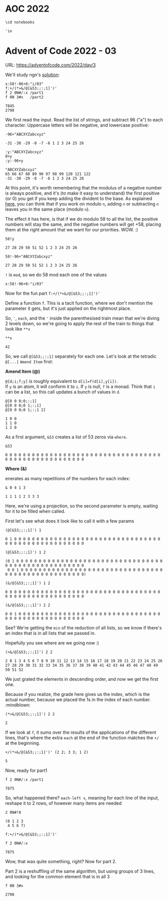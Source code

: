 # AOC 2022


```ngnk
\cd notebooks
```

    'io
    


# Advent of Code 2022 - 03

URL: https://adventofcode.com/2022/day/3

We'll study ngn's [solution](https://codeberg.org/ngn/k/src/branch/master/aoc/22/03.k):


```ngnk
x:58!-96+0:"i/03"
f:+/(*>&/@[&53;;:;1]')'
f 2 0N#/:x /part1
f 0N 3#x   /part2
```

    7845
    2790


We first read the input. Read the list of strings, and subtract 96 ("a") to each character. Uppercase letters will be negative, and lowercase positive:


```ngnk
-96+"ABCXYZabcxyz"
```

    -31 -30 -29 -8 -7 -6 1 2 3 24 25 26



```ngnk
:y:"ABCXYZabcxyz"
0+y
:y:-96+y
```

    "ABCXYZabcxyz"
    65 66 67 88 89 90 97 98 99 120 121 122
    -31 -30 -29 -8 -7 -6 1 2 3 24 25 26


At this point, it's worth remembering that the modulus of a negative number is always positive, and it's (to make it easy to understand) the first positive (or 0) you get if you keep adding the divident to the base. As explained [here](https://math.stackexchange.com/questions/2179579/how-can-i-find-a-mod-with-negative-number), you can think that if you work on modulo `n`, adding `n` or subtracting `n` leaves you in the same place (modulo `n`).

The effect it has here, is that if we do modulo 58 to all the list, the positive numbers will stay the same, and the negative numbers will get +58, placing them at the right amount that we want for our priorities. WOW. :)


```ngnk
58!y
```

    27 28 29 50 51 52 1 2 3 24 25 26



```ngnk
58!-96+"ABCXYZabcxyz"
```

    27 28 29 50 51 52 1 2 3 24 25 26


`!` is `mod`, so we do 58 mod each one of the values


```ngnk
x:58!-96+0:"i/03"
```

Now for the fun part `f:+/(*>&/@[&53;;:;1]')'`

Define a function `f`. This is a tacit function, where we don't mention the parameter it gets, but it's just applied on the rightmost place.

So, `'`, `each`, and the `'` inside the parenthesised train mean that we're diving 2 levels down, so we're going to apply the rest of the train to things that look like  `**x`


```ngnk
**x
```

    42


So, we call `@[&53;;:;1]` separately for each one.  Let's look at the tetradic `@[...]` `Amend Item` first:

**Amend Item (@)**

`@[d;i;f;y]` is roughly equivalent to `d[i]=f(d[i],y[i])`.  
If `y` is an atom, it will conform it to `i`. 
If `y` is null, `f` is a monad.
Think that `i` can be a list, so this call updates a bunch of values in `d`.


```ngnk
@[0 0 0;0;:;1]
@[0 0 0;0 1;:;1]
@[0 0 0;0 1;:;1 2]
```

    1 0 0
    1 1 0
    1 2 0


As a first argument, `&53` creates a list of 53 zeros via `where`.


```ngnk
&53
```

    0 0 0 0 0 0 0 0 0 0 0 0 0 0 0 0 0 0 0 0 0 0 0 0 0 0 0 0 0 0 0 0 0 0 0 0 0 0 0 0 0 0 0 0 0 0 0 0 0 0 0 0 0


**Where (&)**

enerates as many repetitions of the numbers for each index:



```ngnk
& 0 4 1 3
```

    1 1 1 1 2 3 3 3


Here, we're using a projection, so the second parameter is empty, waiting for it to be filled when called.

First let's see what does it look like to call it with a few params


```ngnk
(@[&53;;:;1]') 1 
```

    0 1 0 0 0 0 0 0 0 0 0 0 0 0 0 0 0 0 0 0 0 0 0 0 0 0 0 0 0 0 0 0 0 0 0 0 0 0 0 0 0 0 0 0 0 0 0 0 0 0 0 0 0



```ngnk
(@[&53;;:;1]') 1 2
```

    (0 1 0 0 0 0 0 0 0 0 0 0 0 0 0 0 0 0 0 0 0 0 0 0 0 0 0 0 0 0 0 0 0 0 0 0 0 0 0 0 0 0 0 0 0 0 0 0 0 0 0 0 0
     0 0 1 0 0 0 0 0 0 0 0 0 0 0 0 0 0 0 0 0 0 0 0 0 0 0 0 0 0 0 0 0 0 0 0 0 0 0 0 0 0 0 0 0 0 0 0 0 0 0 0 0 0)



```ngnk
(&/@[&53;;:;1]') 1 2
```

    0 0 0 0 0 0 0 0 0 0 0 0 0 0 0 0 0 0 0 0 0 0 0 0 0 0 0 0 0 0 0 0 0 0 0 0 0 0 0 0 0 0 0 0 0 0 0 0 0 0 0 0 0



```ngnk
(&/@[&53;;:;1]') 2 2
```

    0 0 1 0 0 0 0 0 0 0 0 0 0 0 0 0 0 0 0 0 0 0 0 0 0 0 0 0 0 0 0 0 0 0 0 0 0 0 0 0 0 0 0 0 0 0 0 0 0 0 0 0 0


See? We're getting the `min` of the reduction of all lists, so we know if there's an index that is in all lists that we passed in. 

Hopefully you see where are we going now :)


```ngnk
(>&/@[&53;;:;1]') 2 2
```

    2 0 1 3 4 5 6 7 8 9 10 11 12 13 14 15 16 17 18 19 20 21 22 23 24 25 26 27 28 29 30 31 32 33 34 35 36 37 38 39 40 41 42 43 44 45 46 47 48 49 50 51 52


We just grated the elements in descending order, and now we get the first one.

Because if you realize, the grade here gives us the index, which is the actual number, because we placed the 1s in the index of each number. :mindblown:


```ngnk
(*>&/@[&53;;:;1]') 2 2
```

    2


If we look at `f`, it sums over the results of the applications of the different lines, that's where the extra `each` at the end of the function matches the `+/` at the beginning.


```ngnk
+/(*>&/@[&53;;:;1]')' (2 2; 3 3; 1 2)
```

    5


Now, ready for part1


```ngnk
f 2 0N#/:x /part1
```

    7875


So, what happened there?
`each-left x`, meaning for each line of the input, reshape it to 2 rows, of however many items are needed 


```ngnk
2 0N#!8
```

    (0 1 2 3
     4 5 6 7)



```ngnk
f:+/(*>&/@[&53;;:;1]')'
```


```ngnk
f 2 0N#/:x
```

    7875


Wow, that was quite something, right? Now for part 2.

Part 2 is a reshuffling of the same algorithm, but using groups of 3 lines, and looking for the common element that is in all 3


```ngnk
f 0N 3#x
```

    2790

